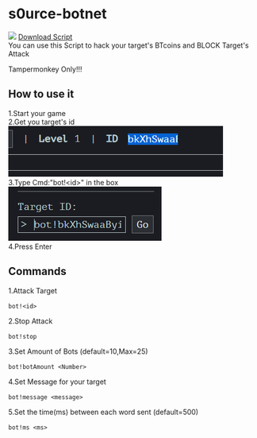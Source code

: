 # s0urce-botnet
[<img src="https://github.com/Tampermonkey/tampermonkey/blob/master/images/icon_grey.png" width="17">](https://greasyfork.org/zh-TW/scripts/436892-s0urce-botnet)
[Download Script](https://greasyfork.org/zh-TW/scripts/436892-s0urce-botnet)\
You can use this Script to hack your target's BTcoins and BLOCK Target's Attack

Tampermonkey Only!!!

## How to use it

1.Start your game\
2.Get you target's id\
![alt text](https://github.com/cmdenthusiant/s0urce-botnet/blob/main/README's/Screenshot%20(44).png)\
3.Type Cmd:"bot!\<id\>" in the box\
![alt text](https://github.com/cmdenthusiant/s0urce-botnet/blob/main/README's/Screenshot%20(45).png)\
4.Press Enter

## Commands

1.Attack Target
```
bot!<id>
```
2.Stop Attack
```
bot!stop
```
3.Set Amount of Bots (default=10,Max=25)
```
bot!botAmount <Number>
```
4.Set Message for your target
```
bot!message <message>
```
5.Set the time(ms) between each word sent (default=500)
```
bot!ms <ms>
```
